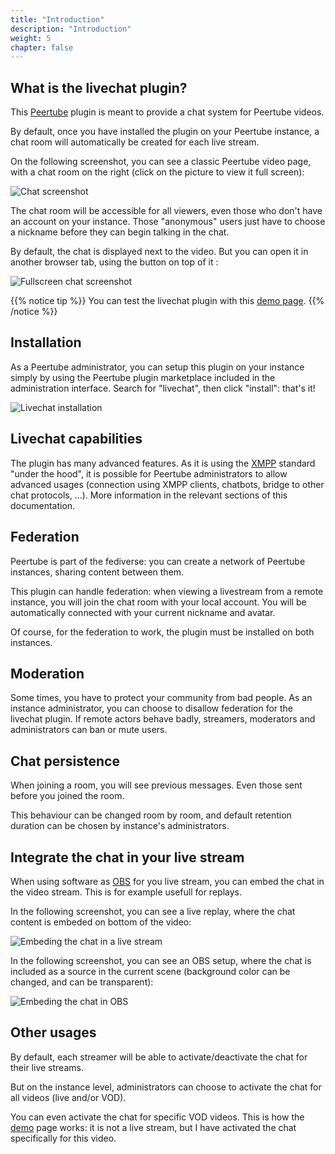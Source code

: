 ```yaml
---
title: "Introduction"
description: "Introduction"
weight: 5
chapter: false
---
```


## What is the livechat plugin?

This [Peertube](https://joinpeertube.org/) plugin is meant to provide a chat system for Peertube videos.

By default, once you have installed the plugin on your Peertube instance, a chat room will automatically be created for each live stream.

On the following screenshot, you can see a classic Peertube video page, with a chat room on the right (click on the picture to view it full screen):

![Chat screenshot](/peertube-plugin-livechat/images/chat.png?classes=shadow,border&height=200px)

The chat room will be accessible for all viewers, even those who don't have an account on your instance. Those "anonymous" users just have to choose a nickname before they can begin talking in the chat.

By default, the chat is displayed next to the video.
But you can open it in another browser tab, using the button on top of it :

![Fullscreen chat screenshot](/peertube-plugin-livechat/images/fullscreen.png?classes=shadow,border&height=200px)

{{% notice tip %}}
You can test the livechat plugin with this [demo page](https://www.yiny.org/w/399a8d13-d4cf-4ef2-b843-98530a8ccbae).
{{% /notice %}}

## Installation

As a Peertube administrator, you can setup this plugin on your instance simply by using the Peertube plugin marketplace included in the administration interface.
Search for "livechat", then click "install": that's it!

![Livechat installation](/peertube-plugin-livechat/images/installation.png?classes=shadow,border&height=200px)

## Livechat capabilities

The plugin has many advanced features.
As it is using the [XMPP](https://xmpp.org/) standard "under the hood", it is possible for Peertube administrators to allow advanced usages (connection using XMPP clients, chatbots, bridge to other chat protocols, ...).
More information in the relevant sections of this documentation.

## Federation

Peertube is part of the fediverse: you can create a network of Peertube instances, sharing content between them.

This plugin can handle federation: when viewing a livestream from a remote instance, you will join the chat room with your local account.
You will be automatically connected with your current nickname and avatar.

Of course, for the federation to work, the plugin must be installed on both instances.

## Moderation

Some times, you have to protect your community from bad people.
As an instance administrator, you can choose to disallow federation for the livechat plugin.
If remote actors behave badly, streamers, moderators and administrators can ban or mute users.

## Chat persistence

When joining a room, you will see previous messages.
Even those sent before you joined the room.

This behaviour can be changed room by room, and default retention duration can be chosen by instance's administrators.

## Integrate the chat in your live stream

When using software as [OBS](https://obsproject.com) for you live stream, you can embed the chat in the video stream.
This is for example usefull for replays.

In the following screenshot, you can see a live replay, where the chat content is embeded on bottom of the video:

![Embeding the chat in a live stream](/peertube-plugin-livechat/images/embed_chat_in_livestream.png?classes=shadow,border&height=200px)

In the following screenshot, you can see an OBS setup, where the chat is included as a source in the current scene (background color can be changed, and can be transparent):

![Embeding the chat in OBS](/peertube-plugin-livechat/images/embed_chat_in_obs.png?classes=shadow,border&height=200px)

## Other usages

By default, each streamer will be able to activate/deactivate the chat for their live streams.

But on the instance level, administrators can choose to activate the chat for all videos (live and/or VOD).

You can even activate the chat for specific VOD videos.
This is how the [demo](https://www.yiny.org/w/399a8d13-d4cf-4ef2-b843-98530a8ccbae) page works: it is not a live stream, but I have activated the chat specifically for this video.
